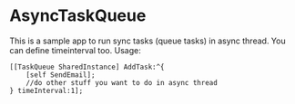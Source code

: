 # AsyncTaskQueue

This is a sample app to run sync tasks (queue tasks) in async thread. You can define timeinterval too. 
Usage:


	[[TaskQueue SharedInstance] AddTask:^{
        [self SendEmail];
        //do other stuff you want to do in async thread
    } timeInterval:1];
    
